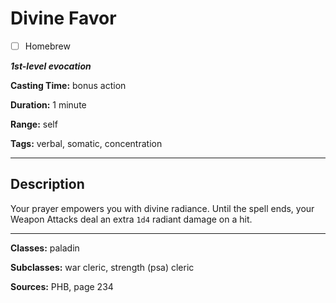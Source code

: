 # Divine Favor

- [ ] Homebrew

***1st-level evocation***

**Casting Time:** bonus action

**Duration:** 1 minute

**Range:** self

**Tags:** verbal, somatic, concentration

---

## Description
Your prayer empowers you with divine radiance.
Until the spell ends, your Weapon Attacks deal an extra `1d4` radiant damage on a hit.

---

**Classes:** paladin

**Subclasses:** war cleric, strength (psa) cleric

**Sources:** PHB, page 234
